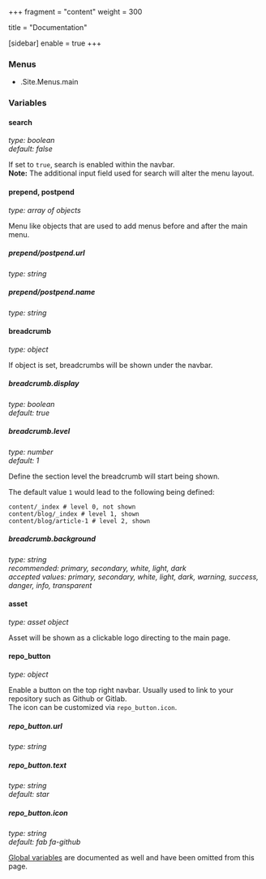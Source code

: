 +++
fragment = "content"
weight = 300

title = "Documentation"

[sidebar]
  enable = true
+++

### Menus

- .Site.Menus.main

### Variables

#### search
*type: boolean*  
*default: false*

If set to `true`, search is enabled within the navbar.  
**Note:** The additional input field used for search will alter the menu layout.

#### prepend, postpend
*type: array of objects*

Menu like objects that are used to add menus before and after the main menu.

##### prepend/postpend.url
*type: string*

##### prepend/postpend.name
*type: string*

#### breadcrumb
*type: object*

If object is set, breadcrumbs will be shown under the navbar.

##### breadcrumb.display
*type: boolean*  
*default: true*

##### breadcrumb.level
*type: number*  
*default: 1*

Define the section level the breadcrumb will start being shown.
 
The default value `1` would lead to the following being defined: 

```
content/_index # level 0, not shown
content/blog/_index # level 1, shown
content/blog/article-1 # level 2, shown
```

##### breadcrumb.background
*type:  string*  
*recommended: primary, secondary, white, light, dark*  
*accepted values: primary, secondary, white, light, dark, warning, success, danger, info, transparent*

#### asset
*type: asset object*

Asset will be shown as a clickable logo directing to the main page.

#### repo_button
*type: object*

Enable a button on the top right navbar. Usually used to link to your repository such as Github or Gitlab.  
The icon can be customized via `repo_button.icon`.

##### repo_button.url
*type: string*

##### repo_button.text
*type: string*  
*default: star*

##### repo_button.icon
*type: string*  
*default: fab fa-github*

[Global variables](/docs/global-variables) are documented as well and have been omitted from this page.
